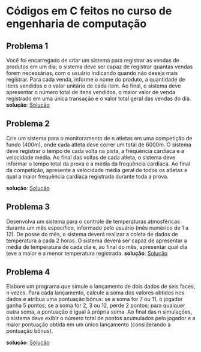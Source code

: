 # Códigos em C feitos no curso de engenharia de computação

## **Problema 1**

Você foi encarregado de criar um sistema para registrar as vendas de produtos em 
um dia; o sistema deve ser capaz de registrar quantas vendas forem necessárias, com o 
usuário indicando quando não deseja mais registrar. Para cada venda, informe o nome do 
produto, a quantidade de itens vendidos  e o valor unitário de cada item. Ao final, o sistema 
deve apresentar o número total de itens vendidos, o maior valor de venda registrado em uma 
única transação e o valor total geral das vendas do dia. 
**solução**: [Solução](TRABALHOS-EM-C/exercicio1.c)

## **Problema 2**

Crie um sistema para o monitoramento de n atletas em uma competição de fundo 
(400m), onde cada atleta deve correr um total de 6000m. O sistema deve registrar o tempo de 
cada volta na pista, a frequência cardíaca e a velocidade média. Ao final das voltas de cada 
atleta, o sistema deve informar o tempo total da prova e a média da frequência cardíaca. Ao 
final da competição, apresente a velocidade média geral de todos os atletas e qual a maior 
frequência cardíaca registrada durante toda a prova. 

**solução**: [Solução](TRABALHOS-EM-C/exercicio2.c)

## **Problema 3**

Desenvolva um sistema para o controle de temperaturas atmosféricas durante um 
mês específico, informado pelo usuário (mês numérico de 1 a 12). De posse do mês, o sistema 
deverá realizar a coleta de dados de temperatura a cada 2 horas. O sistema deverá ser capaz 
de apresentar a média de temperatura de cada dia e, ao final do mês, apresentar qual dia teve 
a maior e a menor temperatura registrada.
**solução**: [Solução](TRABALHOS-EM-C/exercicio3.c)

## **Problema 4**

Elabore um programa que simule o lançamento de dois dados de seis faces, n 
vezes. Para cada lançamento, calcule a soma dos valores obtidos nos dados e atribua uma 
pontuação bônus: se a soma for 7 ou 11, o jogador ganha 5 pontos; se a soma for 2, 3 ou 12, 
perde 2 pontos; para qualquer outra soma, a pontuação é igual à própria soma. Ao final das n 
simulações, o sistema deve exibir o número total de pontos acumulados pelo jogador e a 
maior pontuação obtida em um único lançamento (considerando a pontuação bônus). 

**solução**: [Solução](TRABALHOS-EM-C/exercicio4.c)

